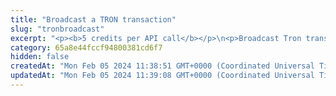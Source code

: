 ```yaml
---
title: "Broadcast a TRON transaction"
slug: "tronbroadcast"
excerpt: "<p><b>5 credits per API call</b></p>\n<p>Broadcast Tron transaction. This method is used internally from Tatum client libraries.\nIt is possible to create custom signing mechanism and use this method only for broadcasting data to the blockchain.</p>"
category: 65a8e44fccf94800381cd6f7
hidden: false
createdAt: "Mon Feb 05 2024 11:38:51 GMT+0000 (Coordinated Universal Time)"
updatedAt: "Mon Feb 05 2024 11:39:08 GMT+0000 (Coordinated Universal Time)"
---
```

